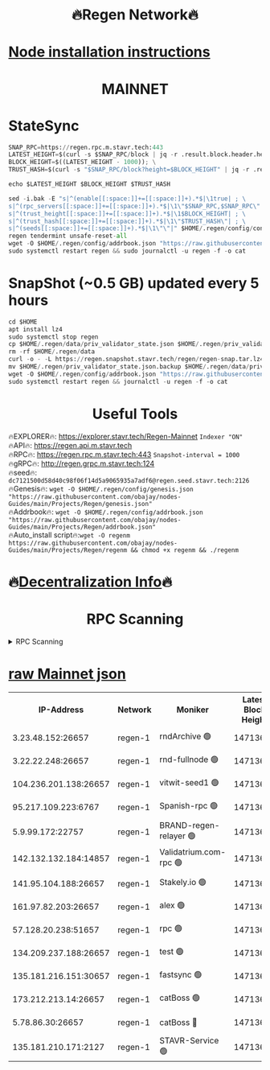 <h1 align="center"> 🔥Regen Network🔥</h1>

[Node installation instructions](https://github.com/obajay/nodes-Guides/tree/main/Projects/Regen)
=
<h1 align="center"> MAINNET</h1>

# StateSync
```python
SNAP_RPC=https://regen.rpc.m.stavr.tech:443
LATEST_HEIGHT=$(curl -s $SNAP_RPC/block | jq -r .result.block.header.height); \
BLOCK_HEIGHT=$((LATEST_HEIGHT - 1000)); \
TRUST_HASH=$(curl -s "$SNAP_RPC/block?height=$BLOCK_HEIGHT" | jq -r .result.block_id.hash)

echo $LATEST_HEIGHT $BLOCK_HEIGHT $TRUST_HASH

sed -i.bak -E "s|^(enable[[:space:]]+=[[:space:]]+).*$|\1true| ; \
s|^(rpc_servers[[:space:]]+=[[:space:]]+).*$|\1\"$SNAP_RPC,$SNAP_RPC\"| ; \
s|^(trust_height[[:space:]]+=[[:space:]]+).*$|\1$BLOCK_HEIGHT| ; \
s|^(trust_hash[[:space:]]+=[[:space:]]+).*$|\1\"$TRUST_HASH\"| ; \
s|^(seeds[[:space:]]+=[[:space:]]+).*$|\1\"\"|" $HOME/.regen/config/config.toml
regen tendermint unsafe-reset-all
wget -O $HOME/.regen/config/addrbook.json "https://raw.githubusercontent.com/obajay/nodes-Guides/main/Projects/Regen/addrbook.json"
sudo systemctl restart regen && sudo journalctl -u regen -f -o cat
```
# SnapShot (~0.5 GB) updated every 5 hours
```python
cd $HOME
apt install lz4
sudo systemctl stop regen
cp $HOME/.regen/data/priv_validator_state.json $HOME/.regen/priv_validator_state.json.backup
rm -rf $HOME/.regen/data
curl -o - -L https://regen.snapshot.stavr.tech/regen/regen-snap.tar.lz4 | lz4 -c -d - | tar -x -C $HOME/.regen --strip-components 2
mv $HOME/.regen/priv_validator_state.json.backup $HOME/.regen/data/priv_validator_state.json
wget -O $HOME/.regen/config/addrbook.json "https://raw.githubusercontent.com/obajay/nodes-Guides/main/Projects/Regen/addrbook.json"
sudo systemctl restart regen && journalctl -u regen -f -o cat
```

 <h1 align="center"> Useful Tools</h1>

🔥EXPLORER🔥:     https://explorer.stavr.tech/Regen-Mainnet        `Indexer "ON"` \
🔥API🔥:          https://regen.api.m.stavr.tech \
🔥RPC🔥:          https://regen.rpc.m.stavr.tech:443              `Snapshot-interval = 1000` \
🔥gRPC🔥:         http://regen.grpc.m.stavr.tech:124 \
🔥seed🔥:      `dc7121500d58d40c98f06f14d5a9065935a7adf6@regen.seed.stavr.tech:2126` \
🔥Genesis🔥:   `wget -O $HOME/.regen/config/genesis.json "https://raw.githubusercontent.com/obajay/nodes-Guides/main/Projects/Regen/genesis.json"` \
🔥Addrbook🔥:  `wget -O $HOME/.regen/config/addrbook.json "https://raw.githubusercontent.com/obajay/nodes-Guides/main/Projects/Regen/addrbook.json"` \
🔥Auto_install script🔥:`wget -O regenm https://raw.githubusercontent.com/obajay/nodes-Guides/main/Projects/Regen/regenm && chmod +x regenm && ./regenm`

🔥[Decentralization Info](https://github.com/obajay/StateSync-snapshots/tree/main/Projects/Regen/Decentralization)🔥
=
<h1 align="center"> RPC Scanning</h1>

<details>
<summary>RPC Scanning</summary>

<h2 align="center"> We scan nodes in real time every 4 hours. And we provide the final result of RPC endpoints.
We cannot influence the operation of these nodes in any way. </h2>


```python
If Voting Power is higher than 0 --> then the Node is a validator of the network and may be subject to attack and be a potential threat to the chain.
```
```python
We marked such validators with a red symbol
```

</details>

[raw Mainnet json](https://rpc-check.regenm.stavr.tech/regenm/rpc-regenm-result.json)
=


<table><tr><th>IP-Address</th><th>Network</th><th>Moniker</th><th>Latest Block Height</th><th>Earliest Block Height</th><th>Catching Up</th><th>Tx Index</th><th>Voting Power</th><th>Scan Time</th></tr><tr><td>3.23.48.152:26657</td><td>regen-1</td><td>rndArchive 🟢</td><td>14713691</td><td>1</td><td>False</td><td>on</td><td>0</td><td>2024-02-16T00:03:17.963393321UTC</td></tr><tr><td>3.22.22.248:26657</td><td>regen-1</td><td>rnd-fullnode 🟢</td><td>14713690</td><td>4134001</td><td>False</td><td>on</td><td>0</td><td>2024-02-16T00:03:15.191741153UTC</td></tr><tr><td>104.236.201.138:26657</td><td>regen-1</td><td>vitwit-seed1 🟢</td><td>14713685</td><td>8943001</td><td>False</td><td>on</td><td>0</td><td>2024-02-16T00:02:47.263460443UTC</td></tr><tr><td>95.217.109.223:6767</td><td>regen-1</td><td>Spanish-rpc 🟢</td><td>14713694</td><td>10068001</td><td>False</td><td>on</td><td>0</td><td>2024-02-16T00:03:38.531931388UTC</td></tr><tr><td>5.9.99.172:22757</td><td>regen-1</td><td>BRAND-regen-relayer 🟢</td><td>14713695</td><td>10782501</td><td>False</td><td>on</td><td>0</td><td>2024-02-16T00:03:41.082912269UTC</td></tr><tr><td>142.132.132.184:14857</td><td>regen-1</td><td>Validatrium.com-rpc 🟢</td><td>14713695</td><td>11175001</td><td>False</td><td>on</td><td>0</td><td>2024-02-16T00:03:40.817476084UTC</td></tr><tr><td>141.95.104.188:26657</td><td>regen-1</td><td>Stakely.io 🟢</td><td>14713689</td><td>13442501</td><td>False</td><td>on</td><td>0</td><td>2024-02-16T00:03:06.199328509UTC</td></tr><tr><td>161.97.82.203:26657</td><td>regen-1</td><td>alex 🟢</td><td>14713692</td><td>13992001</td><td>False</td><td>on</td><td>0</td><td>2024-02-16T00:03:27.492422989UTC</td></tr><tr><td>57.128.20.238:51657</td><td>regen-1</td><td>rpc 🟢</td><td>14713693</td><td>13992001</td><td>False</td><td>on</td><td>0</td><td>2024-02-16T00:03:33.902465028UTC</td></tr><tr><td>134.209.237.188:26657</td><td>regen-1</td><td>test 🟢</td><td>14713696</td><td>13992001</td><td>False</td><td>on</td><td>0</td><td>2024-02-16T00:03:49.775221917UTC</td></tr><tr><td>135.181.216.151:30657</td><td>regen-1</td><td>fastsync 🟢</td><td>14713692</td><td>14457001</td><td>False</td><td>off</td><td>0</td><td>2024-02-16T00:03:27.168577065UTC</td></tr><tr><td>173.212.213.14:26657</td><td>regen-1</td><td>catBoss 🟢</td><td>14713691</td><td>14577001</td><td>False</td><td>on</td><td>0</td><td>2024-02-16T00:03:18.323983889UTC</td></tr><tr><td>5.78.86.30:26657</td><td>regen-1</td><td>catBoss 🔴</td><td>14713698</td><td>14650701</td><td>False</td><td>on</td><td>9096168003</td><td>2024-02-16T00:03:58.960013653UTC</td></tr><tr><td>135.181.210.171:2127</td><td>regen-1</td><td>STAVR-Service 🟢</td><td>14713698</td><td>14710501</td><td>False</td><td>on</td><td>0</td><td>2024-02-16T00:04:03.461642215UTC</td></tr></table>